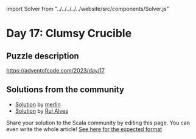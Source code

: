import Solver from "../../../../../website/src/components/Solver.js"

# Day 17: Clumsy Crucible

## Puzzle description

https://adventofcode.com/2023/day/17

## Solutions from the community

- [Solution](https://github.com/merlinorg/aoc2023/blob/main/src/main/scala/Day17.scala) by [merlin](https://github.com/merlinorg/)
- [Solution](https://github.com/xRuiAlves/advent-of-code-2023/blob/main/Day17.scala) by [Rui Alves](https://github.com/xRuiAlves/)

Share your solution to the Scala community by editing this page.
You can even write the whole article! [See here for the expected format](https://github.com/scalacenter/scala-advent-of-code/discussions/424)
